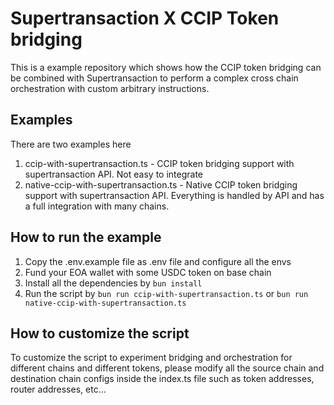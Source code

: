 # Supertransaction X CCIP Token bridging

This is a example repository which shows how the CCIP token bridging can be combined with Supertransaction to perform a complex cross chain orchestration with custom arbitrary instructions.

## Examples
There are two examples here
1. ccip-with-supertransaction.ts - CCIP token bridging support with supertransaction API. Not easy to integrate
2. native-ccip-with-supertransaction.ts - Native CCIP token bridging support with supertransaction API. Everything is handled by API and has a full integration with many chains.

## How to run the example

1. Copy the .env.example file as .env file and configure all the envs
2. Fund your EOA wallet with some USDC token on base chain
3. Install all the dependencies by `bun install`
4. Run the script by `bun run ccip-with-supertransaction.ts` or `bun run native-ccip-with-supertransaction.ts`

## How to customize the script
To customize the script to experiment bridging and orchestration for different chains and different tokens, please modify all the source chain and destination chain configs inside the index.ts file such as token addresses, router addresses, etc...